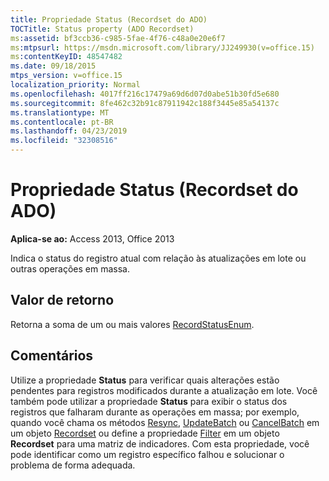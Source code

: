 ```yaml
---
title: Propriedade Status (Recordset do ADO)
TOCTitle: Status property (ADO Recordset)
ms:assetid: bf3ccb36-c985-5fae-4f76-c48a0e20e6f7
ms:mtpsurl: https://msdn.microsoft.com/library/JJ249930(v=office.15)
ms:contentKeyID: 48547482
ms.date: 09/18/2015
mtps_version: v=office.15
localization_priority: Normal
ms.openlocfilehash: 4017ff216c17479a69d6d07d0abe51b30fd5e680
ms.sourcegitcommit: 8fe462c32b91c87911942c188f3445e85a54137c
ms.translationtype: MT
ms.contentlocale: pt-BR
ms.lasthandoff: 04/23/2019
ms.locfileid: "32308516"
---
```

# <a name="status-property-ado-recordset"></a>Propriedade Status (Recordset do ADO)


**Aplica-se ao:** Access 2013, Office 2013

Indica o status do registro atual com relação às atualizações em lote ou outras operações em massa.

## <a name="return-value"></a>Valor de retorno

Retorna a soma de um ou mais valores [RecordStatusEnum](recordstatusenum.md).

## <a name="remarks"></a>Comentários

Utilize a propriedade **Status** para verificar quais alterações estão pendentes para registros modificados durante a atualização em lote. Você também pode utilizar a propriedade **Status** para exibir o status dos registros que falharam durante as operações em massa; por exemplo, quando você chama os métodos [Resync](resync-method-ado.md), [UpdateBatch](updatebatch-method-ado.md) ou [CancelBatch](cancelbatch-method-ado.md) em um objeto [Recordset](recordset-object-ado.md) ou define a propriedade [Filter](filter-property-ado.md) em um objeto **Recordset** para uma matriz de indicadores. Com esta propriedade, você pode identificar como um registro específico falhou e solucionar o problema de forma adequada.

